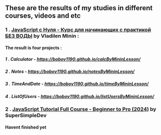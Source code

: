 ## These are the results of my studies in different courses, videos and etc

### 1 . [JavaScript c Нуля - Курс для начинающих с практикой БЕЗ ВОДЫ](https://youtu.be/fcMcf_4PjfI?si=qORno0joDhUwzpYe) by Vladilen Minin :
####  The result is four projects : 
#####    1 . Calculator - https://bobov1190.github.io/calcByMininLesson/
#####    2 . Notes - https://bobov1190.github.io/notesByMininLesson/
#####    3 . TimeAndDate - https://bobov1190.github.io/timeByMininLesson/
#####    4 . ListOfUsers - https://bobov1190.github.io/listUsersByMininLesson/

### 2 . [JavaScript Tutorial Full Course - Beginner to Pro (2024)](https://youtu.be/EerdGm-ehJQ?si=SdrSn6hbWKn7m2GR) by SuperSimpleDev
####  Havent finished yet
